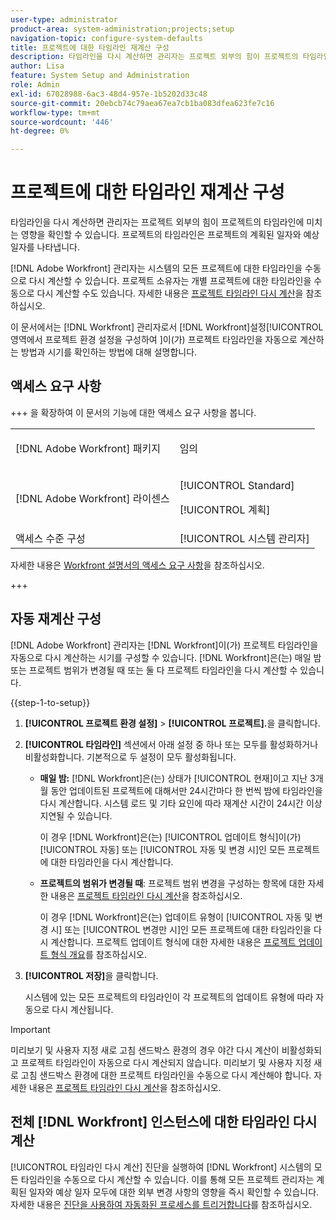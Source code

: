 ```yaml
---
user-type: administrator
product-area: system-administration;projects;setup
navigation-topic: configure-system-defaults
title: 프로젝트에 대한 타임라인 재계산 구성
description: 타임라인을 다시 계산하면 관리자는 프로젝트 외부의 힘이 프로젝트의 타임라인에 미치는 영향을 확인할 수 있습니다. 프로젝트의 타임라인은 프로젝트의 계획된 일자와 예상 일자를 나타냅니다.
author: Lisa
feature: System Setup and Administration
role: Admin
exl-id: 67028988-6ac3-48d4-957e-1b5202d33c48
source-git-commit: 20ebcb74c79aea67ea7cb1ba083dfea623fe7c16
workflow-type: tm+mt
source-wordcount: '446'
ht-degree: 0%

---
```


# 프로젝트에 대한 타임라인 재계산 구성

타임라인을 다시 계산하면 관리자는 프로젝트 외부의 힘이 프로젝트의 타임라인에 미치는 영향을 확인할 수 있습니다. 프로젝트의 타임라인은 프로젝트의 계획된 일자와 예상 일자를 나타냅니다.

[!DNL Adobe Workfront] 관리자는 시스템의 모든 프로젝트에 대한 타임라인을 수동으로 다시 계산할 수 있습니다. 프로젝트 소유자는 개별 프로젝트에 대한 타임라인을 수동으로 다시 계산할 수도 있습니다. 자세한 내용은 [프로젝트 타임라인 다시 계산](../../../manage-work/projects/manage-projects/recalculate-project-timeline.md)을 참조하십시오.

이 문서에서는 [!DNL Workfront] 관리자로서 [!DNL Workfront]설정[!UICONTROL  영역에서 프로젝트 환경 설정을 구성하여 ]이(가) 프로젝트 타임라인을 자동으로 계산하는 방법과 시기를 확인하는 방법에 대해 설명합니다.

## 액세스 요구 사항

+++ 을 확장하여 이 문서의 기능에 대한 액세스 요구 사항을 봅니다.

<table style="table-layout:auto"> 
 <col> 
 <col> 
 <tbody> 
  <tr> 
   <td>[!DNL Adobe Workfront] 패키지</td> 
   <td><p>임의</p></td> 
  </tr> 
  <tr> 
   <td>[!DNL Adobe Workfront] 라이센스</td> 
   <td><p>[!UICONTROL Standard]</p>
       <p>[!UICONTROL 계획]</p></td>
  </tr> 
  <tr> 
   <td>액세스 수준 구성</td> 
   <td>[!UICONTROL 시스템 관리자]</td> 
  </tr> 
 </tbody> 
</table>

자세한 내용은 [Workfront 설명서의 액세스 요구 사항](/help/quicksilver/administration-and-setup/add-users/access-levels-and-object-permissions/access-level-requirements-in-documentation.md)을 참조하십시오.

+++

## 자동 재계산 구성

[!DNL Adobe Workfront] 관리자는 [!DNL Workfront]이(가) 프로젝트 타임라인을 자동으로 다시 계산하는 시기를 구성할 수 있습니다. [!DNL Workfront]은(는) 매일 밤 또는 프로젝트 범위가 변경될 때 또는 둘 다 프로젝트 타임라인을 다시 계산할 수 있습니다.

{{step-1-to-setup}}

1. **[!UICONTROL 프로젝트 환경 설정]** > **[!UICONTROL 프로젝트].**&#x200B;을 클릭합니다.

1. **[!UICONTROL 타임라인]** 섹션에서 아래 설정 중 하나 또는 모두를 활성화하거나 비활성화합니다. 기본적으로 두 설정이 모두 활성화됩니다.

   * **매일 밤:** [!DNL Workfront&#x200B;&#x200B;&#x200B;]은(는) 상태가 [!UICONTROL 현재]이고 지난 3개월 동안 업데이트된 프로젝트에 대해서만 24시간마다 한 번씩 밤에 타임라인을 다시 계산합니다. 시스템 로드 및 기타 요인에 따라 재계산 시간이 24시간 이상 지연될 수 있습니다.

     이 경우 [!DNL Workfront]은(는) [!UICONTROL 업데이트 형식]이(가) [!UICONTROL 자동] 또는 [!UICONTROL 자동 및 변경 시]인 모든 프로젝트에 대한 타임라인을 다시 계산합니다.

   * **프로젝트의 범위가 변경될 때**: 프로젝트 범위 변경을 구성하는 항목에 대한 자세한 내용은 [프로젝트 타임라인 다시 계산](../../../manage-work/projects/manage-projects/recalculate-project-timeline.md)을 참조하십시오.

     이 경우 [!DNL Workfront]은(는) 업데이트 유형이 [!UICONTROL 자동 및 변경 시] 또는 [!UICONTROL 변경만 시]인 모든 프로젝트에 대한 타임라인을 다시 계산합니다.
프로젝트 업데이트 형식에 대한 자세한 내용은 [프로젝트 업데이트 형식 개요](../../../manage-work/projects/planning-a-project/project-update-type-overview.md)를 참조하십시오.

1. **[!UICONTROL 저장]**&#x200B;을 클릭합니다.

   시스템에 있는 모든 프로젝트의 타임라인이 각 프로젝트의 업데이트 유형에 따라 자동으로 다시 계산됩니다.

>[!IMPORTANT]
>
>미리보기 및 사용자 지정 새로 고침 샌드박스 환경의 경우 야간 다시 계산이 비활성화되고 프로젝트 타임라인이 자동으로 다시 계산되지 않습니다. 미리보기 및 사용자 지정 새로 고침 샌드박스 환경에 대한 프로젝트 타임라인을 수동으로 다시 계산해야 합니다. 자세한 내용은 [프로젝트 타임라인 다시 계산](/help/quicksilver/manage-work/projects/manage-projects/recalculate-project-timeline.md)을 참조하십시오.


## 전체 [!DNL Workfront] 인스턴스에 대한 타임라인 다시 계산

[!UICONTROL 타임라인 다시 계산] 진단을 실행하여 [!DNL Workfront] 시스템의 모든 타임라인을 수동으로 다시 계산할 수 있습니다. 이를 통해 모든 프로젝트 관리자는 계획된 일자와 예상 일자 모두에 대한 외부 변경 사항의 영향을 즉시 확인할 수 있습니다. 자세한 내용은 [진단을 사용하여 자동화된 프로세스를 트리거합니다](../../../administration-and-setup/manage-workfront/run-diagnostics/use-diagnostics-to-trigger-automated-processes.md)를 참조하십시오.
